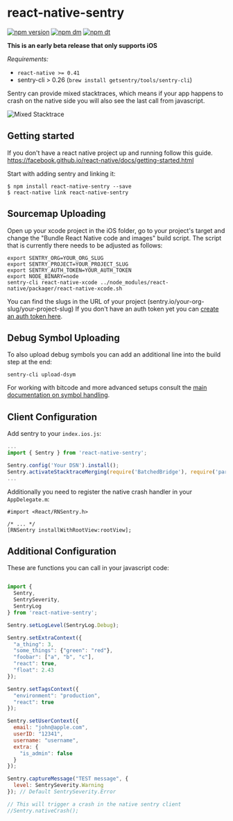 # react-native-sentry

[![npm version](https://img.shields.io/npm/v/react-native-sentry.svg)](https://img.shields.io/npm/v/react-native-sentry.svg)
[![npm dm](https://img.shields.io/npm/dm/react-native-sentry.svg)](https://img.shields.io/npm/dm/react-native-sentry.svg)
[![npm dt](https://img.shields.io/npm/dt/react-native-sentry.svg)](https://img.shields.io/npm/dt/react-native-sentry.svg)

**This is an early beta release that only supports iOS**

*Requirements:*

* `react-native >= 0.41`
* sentry-cli > 0.26 (`brew install getsentry/tools/sentry-cli`)

Sentry can provide mixed stacktraces, which means if your app happens to crash
on the native side you will also see the last call from javascript.

![Mixed Stacktrace](https://github.com/getsentry/react-native-sentry/raw/master/assets/mixed-stacktrace.png)

## Getting started

If you don't have a react native project up and running follow this guide.
https://facebook.github.io/react-native/docs/getting-started.html

Start with adding sentry and linking it:

```
$ npm install react-native-sentry --save
$ react-native link react-native-sentry
```

## Sourcemap Uploading

Open up your xcode project in the iOS folder, go to your project's target and
change the "Bundle React Native code and images" build script.  The script that
is currently there needs to be adjusted as follows:

```
export SENTRY_ORG=YOUR_ORG_SLUG
export SENTRY_PROJECT=YOUR_PROJECT_SLUG
export SENTRY_AUTH_TOKEN=YOUR_AUTH_TOKEN
export NODE_BINARY=node
sentry-cli react-native-xcode ../node_modules/react-native/packager/react-native-xcode.sh
```

You can find the slugs in the URL of your project (sentry.io/your-org-slug/your-project-slug)
If you don't have an auth token yet you can [create an auth token here](https://sentry.io/api/).

## Debug Symbol Uploading

To also upload debug symbols you can add an additional line into the build step
at the end:

```
sentry-cli upload-dsym
```

For working with bitcode and more advanced setups consult the [main documentation
on symbol handling](https://docs.sentry.io/clients/cocoa/dsym/).

## Client Configuration

Add sentry to your `index.ios.js`:

```js
...
import { Sentry } from 'react-native-sentry';

Sentry.config('Your DSN').install();
Sentry.activateStacktraceMerging(require('BatchedBridge'), require('parseErrorStack'));
...
```

Additionally you need to register the native crash handler in your `AppDelegate.m`:

```objc
#import <React/RNSentry.h>

/* ... */
[RNSentry installWithRootView:rootView];
```

## Additional Configuration

These are functions you can call in your javascript code:

```js

import {
  Sentry,
  SentrySeverity,
  SentryLog
} from 'react-native-sentry';

Sentry.setLogLevel(SentryLog.Debug);

Sentry.setExtraContext({
  "a_thing": 3,
  "some_things": {"green": "red"},
  "foobar": ["a", "b", "c"],
  "react": true,
  "float": 2.43
});

Sentry.setTagsContext({
  "environment": "production",
  "react": true
});

Sentry.setUserContext({
  email: "john@apple.com",
  userID: "12341",
  username: "username",
  extra: {
    "is_admin": false
  }
});

Sentry.captureMessage("TEST message", {
  level: SentrySeverity.Warning
}); // Default SentrySeverity.Error

// This will trigger a crash in the native sentry client
//Sentry.nativeCrash();
```
